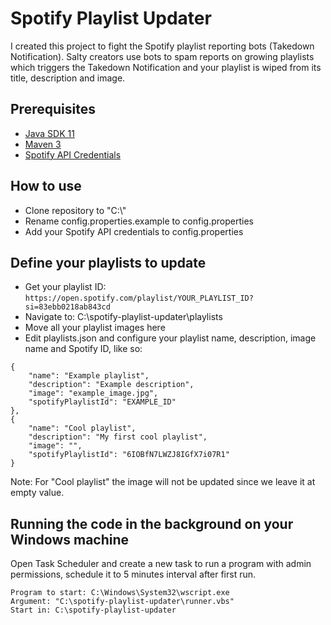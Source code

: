 # Spotify Playlist Updater

I created this project to fight the Spotify playlist reporting bots (Takedown Notification).
Salty creators use bots to spam reports on growing playlists which triggers the Takedown Notification and your playlist is wiped from its title, description and image.

## Prerequisites
- [Java SDK 11](https://www.oracle.com/java/technologies/javase/jdk11-archive-downloads.html)
- [Maven 3](https://maven.apache.org/download.cgi)
- [Spotify API Credentials](https://developer.spotify.com/documentation/web-api/tutorials/client-credentials-flow)

## How to use
- Clone repository to "C:\\"
- Rename config.properties.example to config.properties
- Add your Spotify API credentials to config.properties

## Define your playlists to update
- Get your playlist ID: ```https://open.spotify.com/playlist/YOUR_PLAYLIST_ID?si=83ebb0218ab843cd```
- Navigate to: C:\spotify-playlist-updater\playlists
- Move all your playlist images here
- Edit playlists.json and configure your playlist name, description, image name and Spotify ID, like so:
```
{
    "name": "Example playlist",
    "description": "Example description",
    "image": "example_image.jpg",
    "spotifyPlaylistId": "EXAMPLE_ID"
},
{
    "name": "Cool playlist",
    "description": "My first cool playlist",
    "image": "",
    "spotifyPlaylistId": "6IOBfN7LWZJ8IGfX7i07R1"
}
```
Note: For "Cool playlist" the image will not be updated since we leave it at empty value.

## Running the code in the background on your Windows machine
Open Task Scheduler and create a new task to run a program with admin permissions, schedule it to 5 minutes interval after first run.
```
Program to start: C:\Windows\System32\wscript.exe
Argument: "C:\spotify-playlist-updater\runner.vbs"
Start in: C:\spotify-playlist-updater
```
